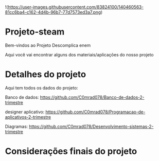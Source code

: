 !(https://user-images.githubusercontent.com/83824100/140460563-81cc6ba4-c162-4d4b-96b7-77d7573ed3a7.png)
#  Projeto-steam
Bem-vindos ao  Projeto Descomplica enem

Aqui você vai encontrar alguns dos materiais/aplicações do nosso projeto

# Detalhes do projeto
Aqui tem todos os dados do projeto:

Banco de dados:   https://github.com/C0mrad078/Banco-de-dados-2-trimestre

designer aplicativo: https://github.com/C0mrad078/Programacao-de-aplicativos-2-trimestre

Diagramas:   https://github.com/C0mrad078/Desenvolvimento-sistemas-2-trimestre

# Considerações finais do projeto

